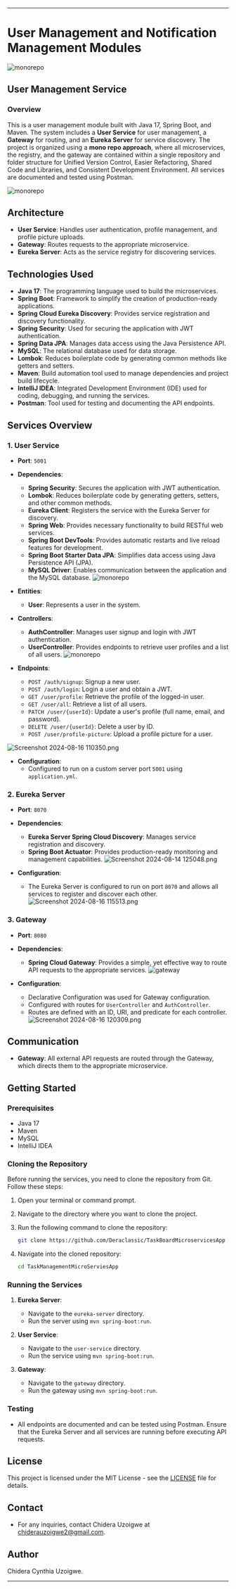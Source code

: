 

---

# User Management and Notification Management Modules
![monorepo](images/erd.drawio.png)

## User Management Service
### Overview
This is a user management module built with Java 17, Spring Boot, and Maven. The system includes a **User Service** for user management, a **Gateway** for routing, and an **Eureka Server** for service discovery. The project is organized using a **mono repo approach**, where all microservices, the registry, and the gateway are contained within a single repository and folder structure for Unified Version Control, Easier Refactoring, Shared Code and Libraries, and Consistent Development Environment. All services are documented and tested using Postman.

![monorepo](images/Screenshot%202024-08-31%20122103.png)

## Architecture
- **User Service**: Handles user authentication, profile management, and profile picture uploads.
- **Gateway**: Routes requests to the appropriate microservice.
- **Eureka Server**: Acts as the service registry for discovering services.

## Technologies Used
- **Java 17**: The programming language used to build the microservices.
- **Spring Boot**: Framework to simplify the creation of production-ready applications.
- **Spring Cloud Eureka Discovery**: Provides service registration and discovery functionality.
- **Spring Security**: Used for securing the application with JWT authentication.
- **Spring Data JPA**: Manages data access using the Java Persistence API.
- **MySQL**: The relational database used for data storage.
- **Lombok**: Reduces boilerplate code by generating common methods like getters and setters.
- **Maven**: Build automation tool used to manage dependencies and project build lifecycle.
- **IntelliJ IDEA**: Integrated Development Environment (IDE) used for coding, debugging, and running the services.
- **Postman**: Tool used for testing and documenting the API endpoints.

## Services Overview

### 1. User Service

- **Port**: `5001`
- **Dependencies**:
    - **Spring Security**: Secures the application with JWT authentication.
    - **Lombok**: Reduces boilerplate code by generating getters, setters, and other common methods.
    - **Eureka Client**: Registers the service with the Eureka Server for discovery.
    - **Spring Web**: Provides necessary functionality to build RESTful web services.
    - **Spring Boot DevTools**: Provides automatic restarts and live reload features for development.
    - **Spring Boot Starter Data JPA**: Simplifies data access using Java Persistence API (JPA).
    - **MySQL Driver**: Enables communication between the application and the MySQL database.
      ![monorepo](images/userservice.png)

- **Entities**:
    - **User**: Represents a user in the system.

- **Controllers**:
    - **AuthController**: Manages user signup and login with JWT authentication.
    - **UserController**: Provides endpoints to retrieve user profiles and a list of all users.
      ![monorepo](images/userservicestructure.png)

- **Endpoints**:
    - `POST /auth/signup`: Signup a new user.
    - `POST /auth/login`: Login a user and obtain a JWT.
    - `GET /user/profile`: Retrieve the profile of the logged-in user.
    - `GET /user/all`: Retrieve a list of all users.
    - `PATCH /user/{userId}`: Update a user's profile (full name, email, and password).
    - `DELETE /user/{userId}`: Delete a user by ID.
    - `POST /user/profile-picture`: Upload a profile picture for a user.

![Screenshot 2024-08-16 110350.png](images/postmanlogin.png)

- **Configuration**:
    - Configured to run on a custom server port `5001` using `application.yml`.

### 2. Eureka Server
- **Port**: `8070`
- **Dependencies**:
    - **Eureka Server Spring Cloud Discovery**: Manages service registration and discovery.
    - **Spring Boot Actuator**: Provides production-ready monitoring and management capabilities.
      ![Screenshot 2024-08-14 125048.png](images/eurekadependies.png)

- **Configuration**:
    - The Eureka Server is configured to run on port `8070` and allows all services to register and discover each other.
      ![Screenshot 2024-08-16 115513.png](images/eureka.png)

### 3. Gateway
- **Port**: `8080`
- **Dependencies**:
    - **Spring Cloud Gateway**: Provides a simple, yet effective way to route API requests to the appropriate services.
      ![gateway](images/gatewaydependencies%20(1).png)

- **Configuration**:
    - Declarative Configuration was used for Gateway configuration.
    - Configured with routes for `UserController` and `AuthController`.
    - Routes are defined with an ID, URI, and predicate for each controller.
      ![Screenshot 2024-08-16 120309.png](images/gatewayconfig.png)

## Communication
- **Gateway**: All external API requests are routed through the Gateway, which directs them to the appropriate microservice.

## Getting Started
### Prerequisites
- Java 17
- Maven
- MySQL
- IntelliJ IDEA

### Cloning the Repository

Before running the services, you need to clone the repository from Git. Follow these steps:

1. Open your terminal or command prompt.

2. Navigate to the directory where you want to clone the project.

3. Run the following command to clone the repository:

   ```bash
   git clone https://github.com/Deraclassic/TaskBoardMicroservicesApp
   ```

4. Navigate into the cloned repository:

   ```bash
   cd TaskManagementMicroServiesApp
   ```

### Running the Services
1. **Eureka Server**:
    - Navigate to the `eureka-server` directory.
    - Run the server using `mvn spring-boot:run`.

2. **User Service**:
    - Navigate to the `user-service` directory.
    - Run the service using `mvn spring-boot:run`.

3. **Gateway**:
    - Navigate to the `gateway` directory.
    - Run the gateway using `mvn spring-boot:run`.

### Testing
- All endpoints are documented and can be tested using Postman. Ensure that the Eureka Server and all services are running before executing API requests.

## License
This project is licensed under the MIT License - see the [LICENSE](LICENSE) file for details.

## Contact
- For any inquiries, contact Chidera Uzoigwe at chiderauzoigwe2@gmail.com.

## Author
Chidera Cynthia Uzoigwe.

---

